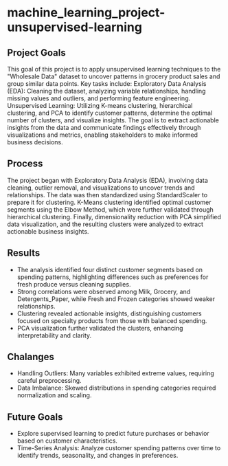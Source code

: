 # machine_learning_project-unsupervised-learning

## Project Goals
This goal of this project is to apply unsupervised learning techniques to the "Wholesale Data" dataset to uncover patterns in grocery product sales and group similar data points. 
Key tasks include:
Exploratory Data Analysis (EDA): Cleaning the dataset, analyzing variable relationships, handling missing values and outliers, and performing feature engineering.
Unsupervised Learning: Utilizing K-means clustering, hierarchical clustering, and PCA to identify customer patterns, determine the optimal number of clusters, and visualize insights.
The goal is to extract actionable insights from the data and communicate findings effectively through visualizations and metrics, enabling stakeholders to make informed business decisions.

## Process
The project began with Exploratory Data Analysis (EDA), involving data cleaning, outlier removal, and visualizations to uncover trends and relationships. The data was then standardized using StandardScaler to prepare it for clustering. K-Means clustering identified optimal customer segments using the Elbow Method, which were further validated through hierarchical clustering. Finally, dimensionality reduction with PCA simplified data visualization, and the resulting clusters were analyzed to extract actionable business insights.

## Results
- The analysis identified four distinct customer segments based on spending patterns, highlighting differences such as preferences for fresh produce versus cleaning supplies. 
- Strong correlations were observed among Milk, Grocery, and Detergents_Paper, while Fresh and Frozen categories showed weaker relationships. 
- Clustering revealed actionable insights, distinguishing customers focused on specialty products from those with balanced spending. 
- PCA visualization further validated the clusters, enhancing interpretability and clarity.

## Chalanges
- Handling Outliers: Many variables exhibited extreme values, requiring careful preprocessing.
- Data Imbalance: Skewed distributions in spending categories required normalization and scaling.

## Future Goals
- Explore supervised learning to predict future purchases or behavior based on customer characteristics.
- Time-Series Analysis: Analyze customer spending patterns over time to identify trends, seasonality, and changes in preferences.